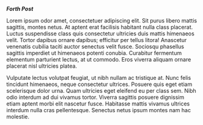 ***Forth Post***

Lorem ipsum odor amet, consectetuer adipiscing elit. Sit purus libero mattis sagittis, montes netus. At aptent erat facilisis habitant nulla class placerat. Luctus suspendisse class quis consectetur ultricies duis mattis himenaeos velit. Tortor dapibus ornare dapibus; efficitur per tellus litora! Anascetur venenatis cubilia taciti auctor senectus velit fusce. Sociosqu phasellus sagittis imperdiet ut himenaeos potenti conubia. Curabitur fermentum elementum parturient lectus, at ut commodo. Eros viverra aliquam ornare placerat nisl ultricies platea.

Vulputate lectus volutpat feugiat, ut nibh nullam ac tristique at. Nunc felis tincidunt himenaeos, neque consectetur ultrices. Posuere quis eget etiam scelerisque dolor urna. Quam ultricies eget eleifend eu per class sem. Nibh odio interdum ad dui vivamus tortor. Viverra sagittis posuere dignissim etiam aptent morbi elit nascetur fusce. Habitasse mattis vivamus ultrices interdum nulla cras pellentesque. Senectus netus ipsum montes nam hac molestie.

